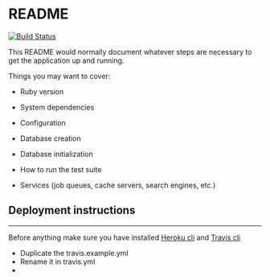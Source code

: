 # README

[![Build Status](https://travis-ci.org/CMarzin/ruby-h4.svg?branch=master)](https://travis-ci.org/CMarzin/ruby-h4)

This README would normally document whatever steps are necessary to get the
application up and running.

Things you may want to cover:

* Ruby version

* System dependencies

* Configuration

* Database creation

* Database initialization

* How to run the test suite

* Services (job queues, cache servers, search engines, etc.)

## Deployment instructions
___
Before anything make sure you have installed [Heroku cli]('https://devcenter.heroku.com/articles/heroku-cli') and [Travis cli](https://github.com/travis-ci/travis.rb#installation)
 - Duplicate the travis.example.yml
 - Rename it in travis.yml
 - 
